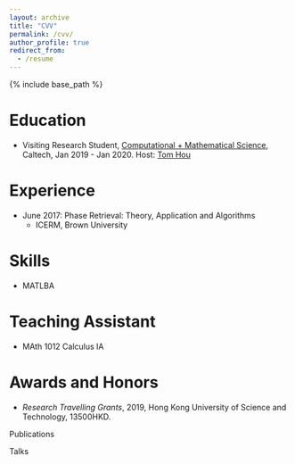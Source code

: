 ```yaml
---
layout: archive
title: "CVV"
permalink: /cvv/
author_profile: true
redirect_from:
  - /resume
---
```


{% include base_path %}

Education
======
* Visiting Research Student, [Computational + Mathematical Science](http://cms.caltech.edu), Caltech, Jan 2019 - Jan 2020. Host: [Tom Hou](http://users.cms.caltech.edu/~hou/)




Experience
======
* June 2017: Phase Retrieval: Theory, Application and Algorithms 
  * ICERM, Brown University


Skills
======
* MATLBA


Teaching Assistant
====== 
* MAth 1012 Calculus IA 

  
Awards and Honors
======
*  *Research Travelling Grants*, 2019, Hong Kong University of Science and Technology, 13500HKD.

Publications



Talks



